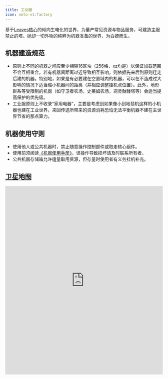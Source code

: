 ```yaml
---
title: 工业服
icon: noto-v1:factory
---
```


基于[Leaves核心](https://leavesmc.org/software/leaves)的倾向生电化的世界，为量产常见资源与物品服务，可建造主服禁止的塔。抛却一切外物的纯粹为机器准备的世界，为白嫖而生。

## **机器建造规范**

- 原则上不同的机器之间应至少相隔16区块（256格，xz均是）以保证加载范围不会互相重合。若有机器间距离过近导致相互影响，则依据先来后到原则迁走后建的机器。特别地，如果是有必要建在空置域内的机器，可以在不造成过大影响的情况下适当缩小机器间的距离（并相应调整挂机点位置）。此外，地形群系等受限制的机器（如守卫者农场，史莱姆农场，凋灵骷髅塔等）会适当提高保护的优先级。
- 工业服原则上不收录“家用电器”，主要是考虑到如果像小到地毯机这样的小机器也建在工业世界，来回传送所带来的资源消耗恐怕无法平衡机器不建在主世界节省的那点算力。

## **机器使用守则**

- 使用他人或公共机器时，禁止随意操作控制部件或取走核心组件。
- 使用前须阅读[《机器使用手册》](/MachineInstructions/)，误操作导致损坏请及时联系所有者。
- 公共机器存储箱允许适量取用资源，但存量时使用者有义务挂机补充。


## **[卫星地图](https://map.npucraft.com/dynmap-industry/)**
<iframe
src="https://map.npucraft.com/dynmap-industry/"
width="100%"
height="600px"
frameborder="0"
allowfullscreen>
</iframe>